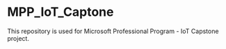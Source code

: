 # MPP_IoT_Captone
This repository is used for Microsoft Professional Program - IoT Capstone project.

